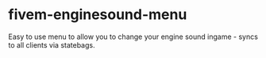 # fivem-enginesound-menu
Easy to use menu to allow you to change your engine sound ingame - syncs to all clients via statebags.
